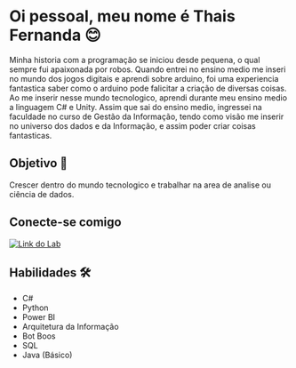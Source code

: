 
# Oi pessoal, meu nome é Thais Fernanda 😊

Minha historia com a programação se iniciou desde pequena, o qual sempre fui apaixonada por robos. Quando entrei no ensino medio me inseri no mundo dos jogos digitais e aprendi sobre arduino, foi uma experiencia fantastica saber como o arduino pode falicitar a criação de diversas coisas. Ao me inserir nesse mundo tecnologico, aprendi durante meu ensino medio a linguagem C# e Unity. Assim que sai do ensino medio, ingressei na faculdade no curso de Gestão da Informação, tendo como visão me inserir no universo dos dados e da Informação, e assim poder criar coisas fantasticas.

## Objetivo 🎯
Crescer dentro do mundo tecnologico e trabalhar na area de analise ou ciência de dados.

## Conecte-se comigo

[![Link do Lab](https://img.shields.io/badge/-LinkedIn-%230077B5?style=for-the-badge&logo=linkedin&logoColor=white) ](https://www.linkedin.com/in/thais-guedes-7a69b027b/)

## Habilidades 🛠️
- C# 
- Python
- Power BI
- Arquitetura da Informação
- Bot Boos
- SQL
- Java (Básico)
